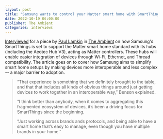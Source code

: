 ```yaml
---
layout: post
title: "Samsung wants to control your Matter smart home with SmartThings"
date: 2022-10-19 06:00:00
publisher: The Ambient
categories: interviews
---
```


[Interviewed][ln1] for a piece by [Paul Lamkin][ln2] in [The Ambient][ln3] on how Samsung's SmartThings is set to support the Matter smart home standard with its hubs (including the Aeotec Hub V3), acting as Matter controllers. These hubs will enable easier integration of devices through Wi-Fi, Ethernet, and Thread compatibility. The article goes on to cover how Samsung aims to simplify smart home setups by making devices more interoperable and less complex -- a major barrier to adoption. 

> “That experience is something that we definitely brought to the table, and that that includes all kinds of obvious things around just getting devices to work together in an interoperable way,” Benson explained.
> 
> “I think better than anybody, when it comes to aggregating this fragmented ecosystem of devices, it’s been a driving focus for SmartThings since the beginning.
> 
> “Just working across brands ands protocols, and being able to have a smart home that’s easy to manage, even though you have multiple brands in your home.”

[ln1]: https://www.the-ambient.com/news/samsung-wants-to-control-your-matter-smart-home-with-SmartThings-2965/ "Samsung wants to control your Matter smart home with SmartThings"
[ln2]: https://www.the-ambient.com/author/paul-lamkin/ "Paul Lamkin"
[ln3]: https://www.the-ambient.com/ "The Ambient"

